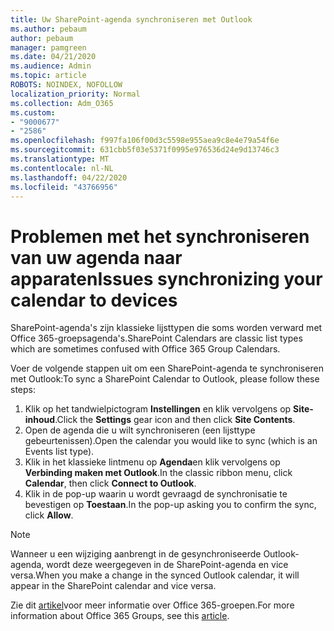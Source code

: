 ```yaml
---
title: Uw SharePoint-agenda synchroniseren met Outlook
ms.author: pebaum
author: pebaum
manager: pamgreen
ms.date: 04/21/2020
ms.audience: Admin
ms.topic: article
ROBOTS: NOINDEX, NOFOLLOW
localization_priority: Normal
ms.collection: Adm_O365
ms.custom:
- "9000677"
- "2586"
ms.openlocfilehash: f997fa106f00d3c5598e955aea9c8e4e79a54f6e
ms.sourcegitcommit: 631cbb5f03e5371f0995e976536d24e9d13746c3
ms.translationtype: MT
ms.contentlocale: nl-NL
ms.lasthandoff: 04/22/2020
ms.locfileid: "43766956"
---
```

# <a name="issues-synchronizing-your-calendar-to-devices"></a><span data-ttu-id="15584-102">Problemen met het synchroniseren van uw agenda naar apparaten</span><span class="sxs-lookup"><span data-stu-id="15584-102">Issues synchronizing your calendar to devices</span></span>

<span data-ttu-id="15584-103">SharePoint-agenda's zijn klassieke lijsttypen die soms worden verward met Office 365-groepsagenda's.</span><span class="sxs-lookup"><span data-stu-id="15584-103">SharePoint Calendars are classic list types which are sometimes confused with Office 365 Group Calendars.</span></span>

<span data-ttu-id="15584-104">Voer de volgende stappen uit om een SharePoint-agenda te synchroniseren met Outlook:</span><span class="sxs-lookup"><span data-stu-id="15584-104">To sync a SharePoint Calendar to Outlook, please follow these steps:</span></span>

1. <span data-ttu-id="15584-105">Klik op het tandwielpictogram **Instellingen** en klik vervolgens op **Site-inhoud**.</span><span class="sxs-lookup"><span data-stu-id="15584-105">Click the **Settings** gear icon and then click **Site Contents**.</span></span>
2. <span data-ttu-id="15584-106">Open de agenda die u wilt synchroniseren (een lijsttype gebeurtenissen).</span><span class="sxs-lookup"><span data-stu-id="15584-106">Open the calendar you would like to sync (which is an Events list type).</span></span>
3. <span data-ttu-id="15584-107">Klik in het klassieke lintmenu op **Agenda**en klik vervolgens op **Verbinding maken met Outlook**.</span><span class="sxs-lookup"><span data-stu-id="15584-107">In the classic ribbon menu, click **Calendar**, then click **Connect to Outlook**.</span></span>
4. <span data-ttu-id="15584-108">Klik in de pop-up waarin u wordt gevraagd de synchronisatie te bevestigen op **Toestaan**.</span><span class="sxs-lookup"><span data-stu-id="15584-108">In the pop-up asking you to confirm the sync, click **Allow**.</span></span>

>[!Note]
> <span data-ttu-id="15584-109">Wanneer u een wijziging aanbrengt in de gesynchroniseerde Outlook-agenda, wordt deze weergegeven in de SharePoint-agenda en vice versa.</span><span class="sxs-lookup"><span data-stu-id="15584-109">When you make a change in the synced Outlook calendar, it will appear in the SharePoint calendar and vice versa.</span></span>

<span data-ttu-id="15584-110">Zie dit [artikel](https://support.office.com/article/Learn-about-Office-365-groups-b565caa1-5c40-40ef-9915-60fdb2d97fa2)voor meer informatie over Office 365-groepen.</span><span class="sxs-lookup"><span data-stu-id="15584-110">For more information about Office 365 Groups, see this [article](https://support.office.com/article/Learn-about-Office-365-groups-b565caa1-5c40-40ef-9915-60fdb2d97fa2).</span></span>
